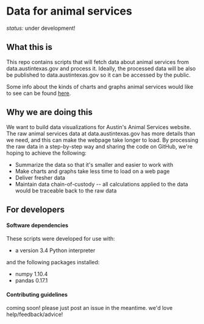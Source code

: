 # Data for animal services

*status:* under development!

## What this is
This repo contains scripts that will fetch data about animal services from data.austintexas.gov and process it. Ideally, the processed data will be also be published to data.austintexas.gov so it can be accessed by the public.

Some info about the kinds of charts and graphs animal services would like to see can be found [here](https://github.com/cityofaustin/open-data-consults/issues/1).

## Why we are doing this
We want to build data visualizations for Austin's Animal Services website. The raw animal services data at data.austintexas.gov has more details than we need, and this can make the webpage take longer to load. By processing the raw data in a step-by-step way and sharing the code on GitHub, we're hoping to achieve the following: 
- Summarize the data so that it's smaller and easier to work with
- Make charts and graphs take less time to load on a web page
- Deliver fresher data
- Maintain data chain-of-custody -- all calculations applied to the data would be traceable back to the raw data

## For developers

#### Software dependencies

These scripts were developed for use with:
- a version 3.4 Python interpreter

and the following packages installed:
- numpy 1.10.4
- pandas 0.17.1

#### Contributing guidelines
coming soon! please just post an issue in the meantime. we'd love help/feedback/advice!